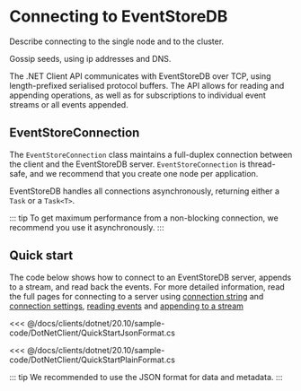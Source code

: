 # Connecting to EventStoreDB

Describe connecting to the single node and to the cluster.

Gossip seeds, using ip addresses and DNS.

The .NET Client API communicates with EventStoreDB over TCP, using length-prefixed serialised protocol buffers. The API allows for reading and appending operations, as well as for subscriptions to individual event streams or all events appended.

## EventStoreConnection

The `EventStoreConnection` class maintains a full-duplex connection between the client and the EventStoreDB server. `EventStoreConnection` is thread-safe, and we recommend that you create one node per application.

EventStoreDB handles all connections asynchronously, returning either a `Task` or a `Task<T>`.

::: tip
To get maximum performance from a non-blocking connection, we recommend you use it asynchronously.
:::

## Quick start

The code below shows how to connect to an EventStoreDB server, appends to a stream, and read back the events. For more detailed information, read the full pages for connecting to a server using [connection string](connection-string.md) and [connection settings](settings.md), [reading events](../reading/README.md) and [appending to a stream](../appending/README.md)

<xode-group>
<xode-block title="JSON format event">

<<< @/docs/clients/dotnet/20.10/sample-code/DotNetClient/QuickStartJsonFormat.cs
</xode-block>
<xode-block title="Plain-text format event">

<<< @/docs/clients/dotnet/20.10/sample-code/DotNetClient/QuickStartPlainFormat.cs
</xode-block>
</xode-group>

::: tip
We recommended to use the JSON format for data and metadata.
:::

